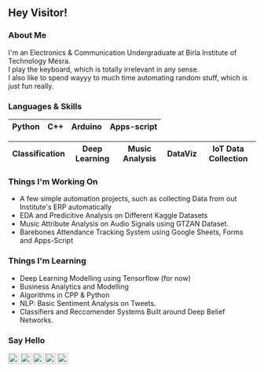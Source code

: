 ## Hey Visitor!

### About Me
I'm an Electronics & Communication Undergraduate at Birla Institute of Technology Mesra.  
I play the keyboard, which is totally irrelevant in any sense.  
I also like to spend wayyy to much time automating random stuff, which is just fun really. 

### Languages & Skills
Python | C++ | Arduino | Apps-script
| ---    | --- |  ---  | ---

| Classification 	| Deep Learning 	| Music Analysis 	| DataViz 	| IoT Data Collection 	|
|----------------	|---------------	|----------------	|---------	|---------------------	|

### Things I'm Working On
* A few simple automation projects, such as collecting Data from out Institute's ERP automatically
* EDA and Predicitive Analysis on Different Kaggle Datasets
* Music Attribute Analysis on Audio Signals using GTZAN Dataset.
* Barebones Attendance Tracking System using Google Sheets, Forms and Apps-Script

### Things I'm Learning
* Deep Learning Modelling using Tensorflow (for now)
* Business Analytics and Modelling
* Algorithms in CPP & Python
* NLP: Basic Sentiment Analysis on Tweets.
* Classifiers and Reccomender Systems Built around Deep Belief Networks.

### Say Hello
<p align="centre">
<a href="https://twitter.com/I5H44N">
    <img alt="Twitter" align="left" width="22px" padding:"10" src="https://cdn.jsdelivr.net/npm/simple-icons@v3/icons/twitter.svg" />
</a>
<a href="https://instagram.com/adi.01">
    <img alt="Instagram" align="left" width="22px" padding:"10" src="https://cdn.jsdelivr.net/npm/simple-icons@v3/icons/instagram.svg" />
</a>
  
<a href="https://www.kaggle.com/ishaanaditya">
    <img alt="Kaggle" align="left" width="22px" padding:"50px" src="https://cdn.jsdelivr.net/npm/simple-icons@v3/icons/kaggle.svg" />
</a>
 
  
  
<a href="mailto:ishaanaditya.v@gmail.com">
    <img alt="Mail" align="left" width="22px" padding:"50px" src="https://cdn.jsdelivr.net/npm/simple-icons@v3/icons/gmail.svg" />
</a>
  
<a href="https://www.linkedin.com/in/ishaan-aditya/">
    <img alt="LinkedIn" align="left" width="22px" padding:"50px" src="https://cdn.jsdelivr.net/npm/simple-icons@v3/icons/linkedin.svg" />
</a>
</p>
